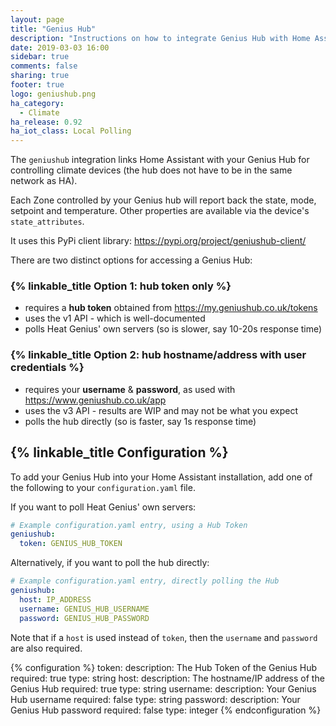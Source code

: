 ```yaml
---
layout: page
title: "Genius Hub"
description: "Instructions on how to integrate Genius Hub with Home Assistant."
date: 2019-03-03 16:00
sidebar: true
comments: false
sharing: true
footer: true
logo: geniushub.png
ha_category:
  - Climate
ha_release: 0.92
ha_iot_class: Local Polling
---
```


The `geniushub` integration links Home Assistant with your Genius Hub for controlling climate devices (the hub does not have to be in the same network as HA).

Each Zone controlled by your Genius hub will report back the state, mode, setpoint and temperature.  Other properties are available via the device's `state_attributes`.

It uses this PyPi client library: https://pypi.org/project/geniushub-client/

There are two distinct options for accessing a Genius Hub:

### {% linkable_title Option 1: hub token only %}

 - requires a **hub token** obtained from https://my.geniushub.co.uk/tokens
 - uses the v1 API - which is well-documented
 - polls Heat Genius' own servers (so is slower, say 10-20s response time)

### {% linkable_title Option 2: hub hostname/address with user credentials %}

 - requires your **username** & **password**, as used with https://www.geniushub.co.uk/app
 - uses the v3 API - results are WIP and may not be what you expect
 - polls the hub directly (so is faster, say 1s response time)

## {% linkable_title Configuration %}

To add your Genius Hub into your Home Assistant installation, add one of the following to your `configuration.yaml` file.

If you want to poll Heat Genius' own servers:

```yaml
# Example configuration.yaml entry, using a Hub Token
geniushub:
  token: GENIUS_HUB_TOKEN
```
Alternatively, if you want to poll the hub directly:

```yaml
# Example configuration.yaml entry, directly polling the Hub
geniushub:
  host: IP_ADDRESS
  username: GENIUS_HUB_USERNAME
  password: GENIUS_HUB_PASSWORD
```

Note that if a `host` is used instead of `token`, then the `username` and `password` are also required.

{% configuration %}
token:
  description: The Hub Token of the Genius Hub
  required: true
  type: string
host:
  description: The hostname/IP address of the Genius Hub
  required: true
  type: string
username:
  description: Your Genius Hub username
  required: false
  type: string
password:
  description: Your Genius Hub password
  required: false
  type: integer
{% endconfiguration %}

